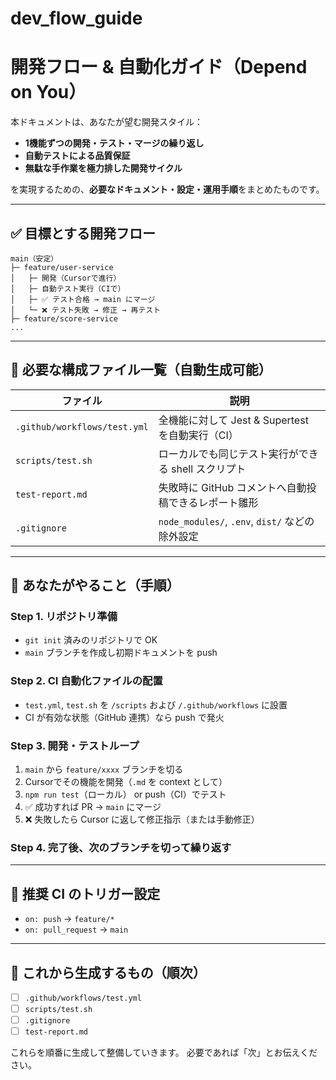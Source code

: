 # dev_flow_guide

# 開発フロー & 自動化ガイド（Depend on You）

本ドキュメントは、あなたが望む開発スタイル：

- **1機能ずつの開発・テスト・マージの繰り返し**
- **自動テストによる品質保証**
- **無駄な手作業を極力排した開発サイクル**

を実現するための、**必要なドキュメント・設定・運用手順**をまとめたものです。

---

## ✅ 目標とする開発フロー

```
main（安定）
├─ feature/user-service
│   ├─ 開発（Cursorで進行）
│   ├─ 自動テスト実行（CIで）
│   ├─ ✅ テスト合格 → main にマージ
│   └─ ❌ テスト失敗 → 修正 → 再テスト
├─ feature/score-service
...

```

---

## 🧱 必要な構成ファイル一覧（自動生成可能）

| ファイル | 説明 |
| --- | --- |
| `.github/workflows/test.yml` | 全機能に対して Jest & Supertest を自動実行（CI） |
| `scripts/test.sh` | ローカルでも同じテスト実行ができる shell スクリプト |
| `test-report.md` | 失敗時に GitHub コメントへ自動投稿できるレポート雛形 |
| `.gitignore` | `node_modules/`, `.env`, `dist/` などの除外設定 |

---

## 🧭 あなたがやること（手順）

### Step 1. **リポジトリ準備**

- `git init` 済みのリポジトリで OK
- `main` ブランチを作成し初期ドキュメントを push

### Step 2. **CI 自動化ファイルの配置**

- `test.yml`, `test.sh` を `/scripts` および `/.github/workflows` に設置
- CI が有効な状態（GitHub 連携）なら push で発火

### Step 3. **開発・テストループ**

1. `main` から `feature/xxxx` ブランチを切る
2. Cursorでその機能を開発（`.md` を context として）
3. `npm run test`（ローカル） or push（CI）でテスト
4. ✅ 成功すれば PR → `main` にマージ
5. ❌ 失敗したら Cursor に返して修正指示（または手動修正）

### Step 4. **完了後、次のブランチを切って繰り返す**

---

## 🔁 推奨 CI のトリガー設定

- `on: push` → `feature/*`
- `on: pull_request` → `main`

---

## 🚀 これから生成するもの（順次）

- [ ]  `.github/workflows/test.yml`
- [ ]  `scripts/test.sh`
- [ ]  `.gitignore`
- [ ]  `test-report.md`

これらを順番に生成して整備していきます。
必要であれば「次」とお伝えください。